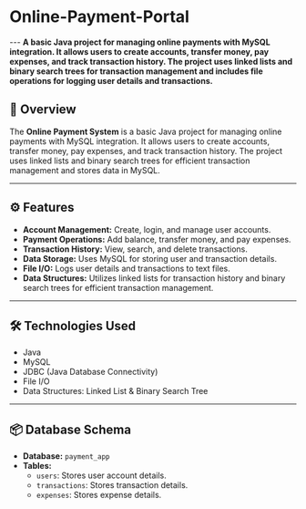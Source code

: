 # Online-Payment-Portal
--- **A basic Java project for managing online payments with MySQL integration. It allows users to create accounts, transfer money, pay expenses, and track transaction history. The project uses linked lists and binary search trees for transaction management and includes file operations for logging user details and transactions.**

## 🚀 Overview
The **Online Payment System** is a basic Java project for managing online payments with MySQL integration. It allows users to create accounts, transfer money, pay expenses, and track transaction history. The project uses linked lists and binary search trees for efficient transaction management and stores data in MySQL.

---

## ⚙️ Features
- **Account Management:** Create, login, and manage user accounts.
- **Payment Operations:** Add balance, transfer money, and pay expenses.
- **Transaction History:** View, search, and delete transactions.
- **Data Storage:** Uses MySQL for storing user and transaction details.
- **File I/O:** Logs user details and transactions to text files.
- **Data Structures:** Utilizes linked lists for transaction history and binary search trees for efficient transaction management.

---

## 🛠️ Technologies Used
- Java  
- MySQL  
- JDBC (Java Database Connectivity)  
- File I/O  
- Data Structures: Linked List & Binary Search Tree  

---

## 📦 Database Schema
- **Database:** `payment_app`
- **Tables:**
  - `users`: Stores user account details.
  - `transactions`: Stores transaction details.
  - `expenses`: Stores expense details.
